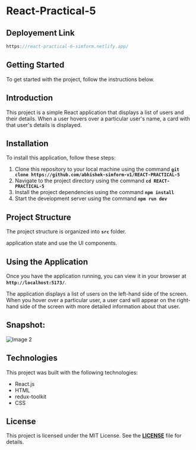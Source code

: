 # React-Practical-5

## Deployement Link

```jsx
https://react-practical-6-simform.netlify.app/
```

## **Getting Started**

To get started with the project, follow the instructions below.

## **Introduction**

This project is a simple React application that displays a list of users and their details. When a user hovers over a particular user's name, a card with that user's details is displayed.

## **Installation**

To install this application, follow these steps:

1. Clone this repository to your local machine using the command **`git clone https://github.com/abhishek-simform-v1/REACT-PRACTICAL-5`**
2. Navigate to the project directory using the command **`cd REACT-PRACTICAL-5`**
3. Install the project dependencies using the command **`npm install`**
4. Start the development server using the command **`npm run dev`**

## **Project Structure**

The project structure is organized into **`src`** folder.

application state and use the UI components.

## **Using the Application**

Once you have the application running, you can view it in your browser at **`http://localhost:5173/`**.

The application displays a list of users on the left-hand side of the screen. When you hover over a particular user, a user card will appear on the right-hand side of the screen with more detailed information about that user.

## Snapshot:

![Image 2](./src/assets/dashboard.png)

## **Technologies**

This project was built with the following technologies:

- React.js
- HTML
- redux-toolkit
- CSS

## **License**

This project is licensed under the MIT License. See the **[LICENSE](https://chat.openai.com/LICENSE)** file for details.
